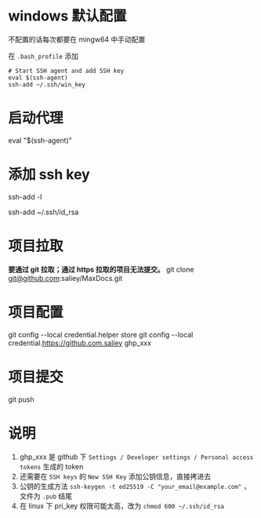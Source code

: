 


# windows 默认配置

不配置的话每次都要在 mingw64 中手动配置

在 `.bash_profile` 添加 
```
# Start SSH agent and add SSH key
eval $(ssh-agent)
ssh-add ~/.ssh/win_key
```

# 启动代理

eval "$(ssh-agent)"

# 添加 ssh key

ssh-add -l

ssh-add ~/.ssh/id_rsa

# 项目拉取

**要通过 git 拉取；通过 https 拉取的项目无法提交。**
git clone git@github.com:saliey/MaxDocs.git

# 项目配置

git config --local credential.helper store
git config --local credential.https://github.com.saliey ghp_xxx

# 项目提交

git push

# 说明

1. ghp_xxx 是 github 下 `Settings / Developer settings / Personal access tokens` 生成的 token 
2. 还需要在 `SSH keys` 的 `New SSH Key` 添加公钥信息，直接拷进去
3. 公钥的生成方法 `ssh-keygen -t ed25519 -C "your_email@example.com"` ，文件为 `.pub` 结尾
4. 在 linux 下 pri_key 权限可能太高，改为 `chmod 600 ~/.ssh/id_rsa`



